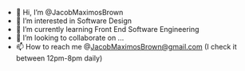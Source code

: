 - 👋 Hi, I’m @JacobMaximosBrown
- 👀 I’m interested in Software Design
- 🌱 I’m currently learning Front End Software Engineering
- 💞️ I’m looking to collaborate on ...
- 📫 How to reach me @JacobMaximosBrown@gmail.com (I check it between 12pm-8pm daily)

<!---
JacobMaximosBrown/JacobMaximosBrown is a ✨ special ✨ repository because its `README.md` (this file) appears on your GitHub profile.
You can click the Preview link to take a look at your changes.
--->

